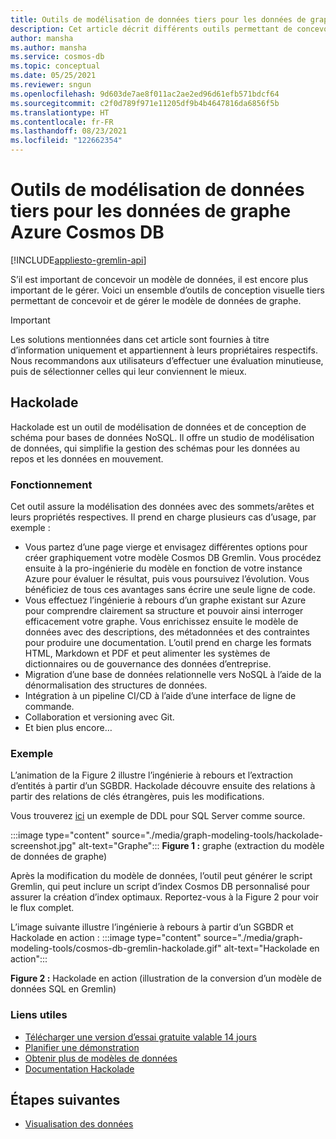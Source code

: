 ```yaml
---
title: Outils de modélisation de données tiers pour les données de graphe Azure Cosmos DB
description: Cet article décrit différents outils permettant de concevoir le modèle de données Graph.
author: mansha
ms.author: mansha
ms.service: cosmos-db
ms.topic: conceptual
ms.date: 05/25/2021
ms.reviewer: sngun
ms.openlocfilehash: 9d603de7ae8f011ac2ae2ed96d61efb571bdcf64
ms.sourcegitcommit: c2f0d789f971e11205df9b4b4647816da6856f5b
ms.translationtype: HT
ms.contentlocale: fr-FR
ms.lasthandoff: 08/23/2021
ms.locfileid: "122662354"
---
```

# <a name="third-party-data-modeling-tools-for-azure-cosmos-db-graph-data"></a>Outils de modélisation de données tiers pour les données de graphe Azure Cosmos DB

[!INCLUDE[appliesto-gremlin-api](../includes/appliesto-gremlin-api.md)]

S’il est important de concevoir un modèle de données, il est encore plus important de le gérer. Voici un ensemble d’outils de conception visuelle tiers permettant de concevoir et de gérer le modèle de données de graphe.

> [!IMPORTANT] 
> Les solutions mentionnées dans cet article sont fournies à titre d’information uniquement et appartiennent à leurs propriétaires respectifs. Nous recommandons aux utilisateurs d’effectuer une évaluation minutieuse, puis de sélectionner celles qui leur conviennent le mieux.

## <a name="hackolade"></a>Hackolade

Hackolade est un outil de modélisation de données et de conception de schéma pour bases de données NoSQL. Il offre un studio de modélisation de données, qui simplifie la gestion des schémas pour les données au repos et les données en mouvement.

### <a name="how-it-works"></a>Fonctionnement
Cet outil assure la modélisation des données avec des sommets/arêtes et leurs propriétés respectives.  Il prend en charge plusieurs cas d’usage, par exemple :
-   Vous partez d’une page vierge et envisagez différentes options pour créer graphiquement votre modèle Cosmos DB Gremlin.  Vous procédez ensuite à la pro-ingénierie du modèle en fonction de votre instance Azure pour évaluer le résultat, puis vous poursuivez l’évolution.  Vous bénéficiez de tous ces avantages sans écrire une seule ligne de code.
-   Vous effectuez l’ingénierie à rebours d’un graphe existant sur Azure pour comprendre clairement sa structure et pouvoir ainsi interroger efficacement votre graphe.  Vous enrichissez ensuite le modèle de données avec des descriptions, des métadonnées et des contraintes pour produire une documentation. L’outil prend en charge les formats HTML, Markdown et PDF et peut alimenter les systèmes de dictionnaires ou de gouvernance des données d’entreprise.
-   Migration d’une base de données relationnelle vers NoSQL à l’aide de la dénormalisation des structures de données.
-   Intégration à un pipeline CI/CD à l’aide d’une interface de ligne de commande.
-   Collaboration et versioning avec Git.
-   Et bien plus encore…

### <a name="sample"></a>Exemple

L’animation de la Figure 2 illustre l’ingénierie à rebours et l’extraction d’entités à partir d’un SGBDR. Hackolade découvre ensuite des relations à partir des relations de clés étrangères, puis les modifications.

Vous trouverez [ici](https://github.com/Azure-Samples/northwind-ddl-sample/blob/main/nw.sql) un exemple de DDL pour SQL Server comme source.   


:::image type="content" source="./media/graph-modeling-tools/hackolade-screenshot.jpg" alt-text="Graphe":::
**Figure 1 :** graphe (extraction du modèle de données de graphe)

Après la modification du modèle de données, l’outil peut générer le script Gremlin, qui peut inclure un script d’index Cosmos DB personnalisé pour assurer la création d’index optimaux. Reportez-vous à la Figure 2 pour voir le flux complet.

L’image suivante illustre l’ingénierie à rebours à partir d’un SGBDR et Hackolade en action : :::image type="content" source="./media/graph-modeling-tools/cosmos-db-gremlin-hackolade.gif" alt-text="Hackolade en action":::

**Figure 2 :** Hackolade en action (illustration de la conversion d’un modèle de données SQL en Gremlin)
### <a name="useful-links"></a>Liens utiles 
-   [Télécharger une version d’essai gratuite valable 14 jours](https://hackolade.com/download.html)
-   [Planifier une démonstration](https://c.x.ai/pdesmarets)
-  [Obtenir plus de modèles de données](https://hackolade.com/samplemodels.html#cosmosdb)
-  [Documentation Hackolade](https://hackolade.com/help/CosmosDBGremlin.html)

## <a name="next-steps"></a>Étapes suivantes
- [Visualisation des données](/azure/cosmos-db/graph/graph-visualization-partners)
